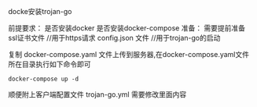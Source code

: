 docke安装trojan-go

前提要求：
    是否安装docker   是否安装docker-compose
准备：
    需要提前准备
    ssl证书文件    //用于https请求
    config.json 文件   //用于trojan-go的启动
    

复制 docker-compose.yaml 文件上传到服务器,在docker-compose.yaml文件所在目录执行如下命令即可   
```
docker-compose up -d
```

顺便附上客户端配置文件 trojan-go.yml  需要修改里面内容
    

